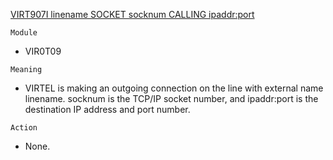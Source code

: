 [VIRT907I linename SOCKET socknum CALLING ipaddr:port](https://virtel.readthedocs.io/en/latest/manuals/virtel/Virtel459MG/messages.html?highlight=VIRT907I#VIRT907I)

`Module`
- VIR0T09

`Meaning`
- VIRTEL is making an outgoing connection on the line with external name linename. socknum is the TCP/IP socket number, and ipaddr:port is the destination IP address and port number.

`Action`
- None.

